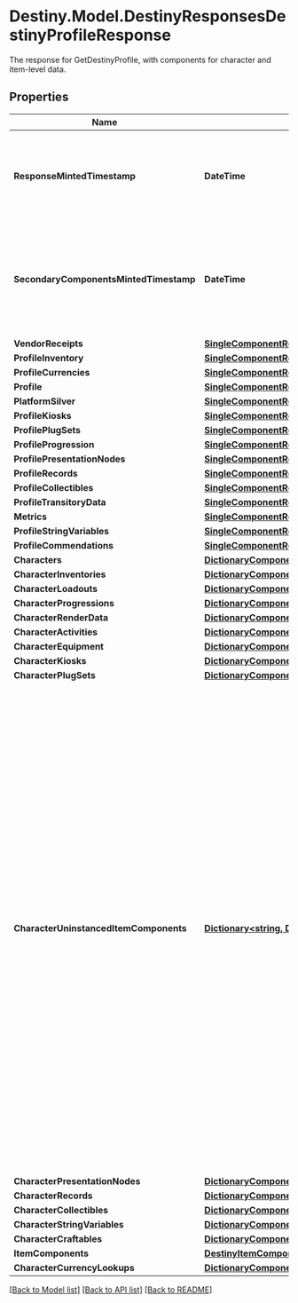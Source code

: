 # Destiny.Model.DestinyResponsesDestinyProfileResponse
The response for GetDestinyProfile, with components for character and item-level data.

## Properties

Name | Type | Description | Notes
------------ | ------------- | ------------- | -------------
**ResponseMintedTimestamp** | **DateTime** | Records the timestamp of when most components were last generated from the world server source. Unless the component type is specified in the documentation for secondaryComponentsMintedTimestamp, this value is sufficient to do data freshness. | [optional] 
**SecondaryComponentsMintedTimestamp** | **DateTime** | Some secondary components are not tracked in the primary response timestamp and have their timestamp tracked here. If your component is any of the following, this field is where you will find your timestamp value:   PresentationNodes, Records, Collectibles, Metrics, StringVariables, Craftables, Transitory   All other component types may use the primary timestamp property. | [optional] 
**VendorReceipts** | [**SingleComponentResponseOfDestinyVendorReceiptsComponent**](SingleComponentResponseOfDestinyVendorReceiptsComponent.md) |  | [optional] 
**ProfileInventory** | [**SingleComponentResponseOfDestinyInventoryComponent**](SingleComponentResponseOfDestinyInventoryComponent.md) |  | [optional] 
**ProfileCurrencies** | [**SingleComponentResponseOfDestinyInventoryComponent**](SingleComponentResponseOfDestinyInventoryComponent.md) |  | [optional] 
**Profile** | [**SingleComponentResponseOfDestinyProfileComponent**](SingleComponentResponseOfDestinyProfileComponent.md) |  | [optional] 
**PlatformSilver** | [**SingleComponentResponseOfDestinyPlatformSilverComponent**](SingleComponentResponseOfDestinyPlatformSilverComponent.md) |  | [optional] 
**ProfileKiosks** | [**SingleComponentResponseOfDestinyKiosksComponent**](SingleComponentResponseOfDestinyKiosksComponent.md) |  | [optional] 
**ProfilePlugSets** | [**SingleComponentResponseOfDestinyPlugSetsComponent**](SingleComponentResponseOfDestinyPlugSetsComponent.md) |  | [optional] 
**ProfileProgression** | [**SingleComponentResponseOfDestinyProfileProgressionComponent**](SingleComponentResponseOfDestinyProfileProgressionComponent.md) |  | [optional] 
**ProfilePresentationNodes** | [**SingleComponentResponseOfDestinyPresentationNodesComponent**](SingleComponentResponseOfDestinyPresentationNodesComponent.md) |  | [optional] 
**ProfileRecords** | [**SingleComponentResponseOfDestinyProfileRecordsComponent**](SingleComponentResponseOfDestinyProfileRecordsComponent.md) |  | [optional] 
**ProfileCollectibles** | [**SingleComponentResponseOfDestinyProfileCollectiblesComponent**](SingleComponentResponseOfDestinyProfileCollectiblesComponent.md) |  | [optional] 
**ProfileTransitoryData** | [**SingleComponentResponseOfDestinyProfileTransitoryComponent**](SingleComponentResponseOfDestinyProfileTransitoryComponent.md) |  | [optional] 
**Metrics** | [**SingleComponentResponseOfDestinyMetricsComponent**](SingleComponentResponseOfDestinyMetricsComponent.md) |  | [optional] 
**ProfileStringVariables** | [**SingleComponentResponseOfDestinyStringVariablesComponent**](SingleComponentResponseOfDestinyStringVariablesComponent.md) |  | [optional] 
**ProfileCommendations** | [**SingleComponentResponseOfDestinySocialCommendationsComponent**](SingleComponentResponseOfDestinySocialCommendationsComponent.md) |  | [optional] 
**Characters** | [**DictionaryComponentResponseOfint64AndDestinyCharacterComponent**](DictionaryComponentResponseOfint64AndDestinyCharacterComponent.md) |  | [optional] 
**CharacterInventories** | [**DictionaryComponentResponseOfint64AndDestinyInventoryComponent**](DictionaryComponentResponseOfint64AndDestinyInventoryComponent.md) |  | [optional] 
**CharacterLoadouts** | [**DictionaryComponentResponseOfint64AndDestinyLoadoutsComponent**](DictionaryComponentResponseOfint64AndDestinyLoadoutsComponent.md) |  | [optional] 
**CharacterProgressions** | [**DictionaryComponentResponseOfint64AndDestinyCharacterProgressionComponent**](DictionaryComponentResponseOfint64AndDestinyCharacterProgressionComponent.md) |  | [optional] 
**CharacterRenderData** | [**DictionaryComponentResponseOfint64AndDestinyCharacterRenderComponent**](DictionaryComponentResponseOfint64AndDestinyCharacterRenderComponent.md) |  | [optional] 
**CharacterActivities** | [**DictionaryComponentResponseOfint64AndDestinyCharacterActivitiesComponent**](DictionaryComponentResponseOfint64AndDestinyCharacterActivitiesComponent.md) |  | [optional] 
**CharacterEquipment** | [**DictionaryComponentResponseOfint64AndDestinyInventoryComponent**](DictionaryComponentResponseOfint64AndDestinyInventoryComponent.md) |  | [optional] 
**CharacterKiosks** | [**DictionaryComponentResponseOfint64AndDestinyKiosksComponent**](DictionaryComponentResponseOfint64AndDestinyKiosksComponent.md) |  | [optional] 
**CharacterPlugSets** | [**DictionaryComponentResponseOfint64AndDestinyPlugSetsComponent**](DictionaryComponentResponseOfint64AndDestinyPlugSetsComponent.md) |  | [optional] 
**CharacterUninstancedItemComponents** | [**Dictionary&lt;string, DestinyBaseItemComponentSetOfuint32&gt;**](DestinyBaseItemComponentSetOfuint32.md) | Do you ever get the feeling that a system was designed *too* flexibly? That it can be used in so many different ways that you end up being unable to provide an easy to use abstraction for the mess that&#39;s happening under the surface?  Let&#39;s talk about character-specific data that might be related to items without instances. These two statements are totally unrelated, I promise.  At some point during D2, it was decided that items - such as Bounties - could be given to characters and *not* have instance data, but that *could* display and even use relevant state information on your account and character.  Up to now, any item that had meaningful dependencies on character or account state had to be instanced, and thus \&quot;itemComponents\&quot; was all that you needed: it was keyed by item&#39;s instance IDs and provided the stateful information you needed inside.  Unfortunately, we don&#39;t live in such a magical world anymore. This is information held on a per-character basis about non-instanced items that the characters have in their inventory - or that reference character-specific state information even if it&#39;s in Account-level inventory - and the values related to that item&#39;s state in relation to the given character.  To give a concrete example, look at a Moments of Triumph bounty. They exist in a character&#39;s inventory, and show/care about a character&#39;s progression toward completing the bounty. But the bounty itself is a non-instanced item, like a mod or a currency. This returns that data for the characters who have the bounty in their inventory.  I&#39;m not crying, you&#39;re crying Okay we&#39;re both crying but it&#39;s going to be okay I promise Actually I shouldn&#39;t promise that, I don&#39;t know if it&#39;s going to be okay | [optional] 
**CharacterPresentationNodes** | [**DictionaryComponentResponseOfint64AndDestinyPresentationNodesComponent**](DictionaryComponentResponseOfint64AndDestinyPresentationNodesComponent.md) |  | [optional] 
**CharacterRecords** | [**DictionaryComponentResponseOfint64AndDestinyCharacterRecordsComponent**](DictionaryComponentResponseOfint64AndDestinyCharacterRecordsComponent.md) |  | [optional] 
**CharacterCollectibles** | [**DictionaryComponentResponseOfint64AndDestinyCollectiblesComponent**](DictionaryComponentResponseOfint64AndDestinyCollectiblesComponent.md) |  | [optional] 
**CharacterStringVariables** | [**DictionaryComponentResponseOfint64AndDestinyStringVariablesComponent**](DictionaryComponentResponseOfint64AndDestinyStringVariablesComponent.md) |  | [optional] 
**CharacterCraftables** | [**DictionaryComponentResponseOfint64AndDestinyCraftablesComponent**](DictionaryComponentResponseOfint64AndDestinyCraftablesComponent.md) |  | [optional] 
**ItemComponents** | [**DestinyItemComponentSetOfint64**](DestinyItemComponentSetOfint64.md) |  | [optional] 
**CharacterCurrencyLookups** | [**DictionaryComponentResponseOfint64AndDestinyCurrenciesComponent**](DictionaryComponentResponseOfint64AndDestinyCurrenciesComponent.md) |  | [optional] 

[[Back to Model list]](../README.md#documentation-for-models) [[Back to API list]](../README.md#documentation-for-api-endpoints) [[Back to README]](../README.md)

